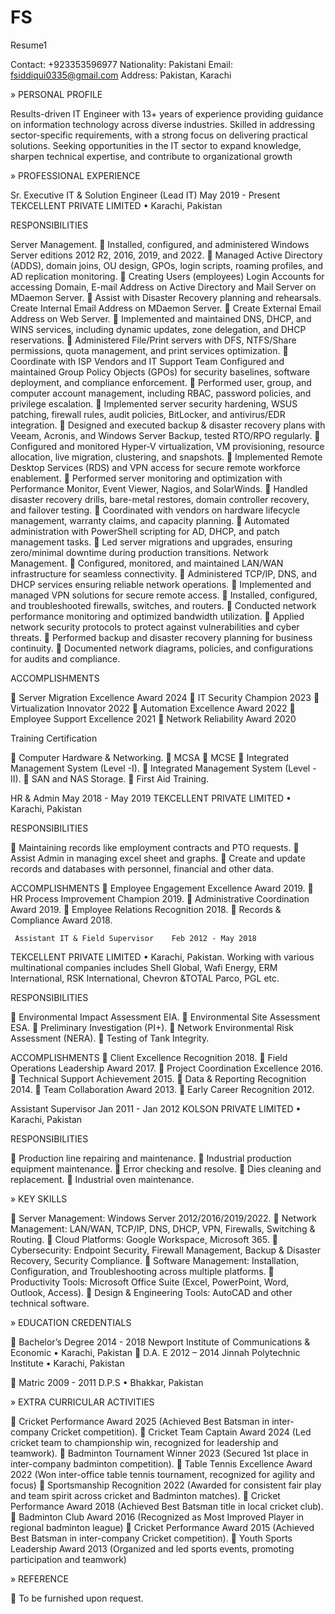 # FS
Resume1
              

Contact: +923353596977
Nationality: Pakistani
Email: fsiddiqui0335@gmail.com
Address: Pakistan, Karachi

» PERSONAL PROFILE

Results-driven IT Engineer with 13+ years of experience providing guidance on information technology across diverse industries. Skilled in addressing sector-specific requirements, with a strong focus on delivering practical solutions. Seeking opportunities in the IT sector to expand knowledge, sharpen technical expertise, and contribute to organizational growth

» PROFESSIONAL EXPERIENCE


Sr. Executive IT & Solution Engineer (Lead IT)	May 2019 - Present
TEKCELLENT PRIVATE LIMITED • Karachi, Pakistan

RESPONSIBILITIES

Server Management.
	Installed, configured, and administered Windows Server editions 2012 R2, 2016, 2019, and 2022.
	Managed Active Directory (ADDS), domain joins, OU design, GPOs, login scripts, roaming profiles, and AD replication monitoring.
	Creating Users (employees) Login Accounts for accessing Domain, E-mail Address on Active Directory and Mail Server on MDaemon Server.
	Assist with Disaster Recovery planning and rehearsals. Create Internal Email Address on MDaemon Server. 
	Create External Email Address on Web Server. 
	Implemented and maintained DNS, DHCP, and WINS services, including dynamic updates, zone delegation, and DHCP reservations.
	Administered File/Print servers with DFS, NTFS/Share permissions, quota management, and print services optimization.
	Coordinate with ISP Vendors and IT Support Team Configured and maintained Group Policy Objects (GPOs) for security baselines, software deployment, and compliance enforcement.
	Performed user, group, and computer account management, including RBAC, password policies, and privilege escalation.
	Implemented server security hardening, WSUS patching, firewall rules, audit policies, BitLocker, and antivirus/EDR integration.
	Designed and executed backup & disaster recovery plans with Veeam, Acronis, and Windows Server Backup, tested RTO/RPO regularly.
	Configured and monitored Hyper-V virtualization, VM provisioning, resource allocation, live migration, clustering, and snapshots.
	Implemented Remote Desktop Services (RDS) and VPN access for secure remote workforce enablement.
	Performed server monitoring and optimization with Performance Monitor, Event Viewer, Nagios, and SolarWinds.
	Handled disaster recovery drills, bare-metal restores, domain controller recovery, and failover testing.
	Coordinated with vendors on hardware lifecycle management, warranty claims, and capacity planning.
	Automated administration with PowerShell scripting for AD, DHCP, and patch management tasks.
	Led server migrations and upgrades, ensuring zero/minimal downtime during production transitions.
Network Management.
	Configured, monitored, and maintained LAN/WAN infrastructure for seamless connectivity.
	Administered TCP/IP, DNS, and DHCP services ensuring reliable network operations.
	Implemented and managed VPN solutions for secure remote access.
	Installed, configured, and troubleshooted firewalls, switches, and routers.
	Conducted network performance monitoring and optimized bandwidth utilization.
	Applied network security protocols to protect against vulnerabilities and cyber threats.
	Performed backup and disaster recovery planning for business continuity.
	Documented network diagrams, policies, and configurations for audits and compliance.

ACCOMPLISHMENTS

	Server Migration Excellence Award 2024
	IT Security Champion 2023
	Virtualization Innovator 2022
	Automation Excellence Award 2022
	Employee Support Excellence 2021
	Network Reliability Award 2020

Training Certification

	Computer Hardware & Networking.
	MCSA
	MCSE 
	Integrated Management System (Level -I).
	Integrated Management System (Level -II).
	SAN and NAS Storage.
	First Aid Training.

HR & Admin	May 2018 - May 2019
TEKCELLENT PRIVATE LIMITED • Karachi, Pakistan	

RESPONSIBILITIES

	Maintaining records like employment contracts and PTO requests. 
	Assist Admin in managing excel sheet and graphs. 
	Create and update records and databases with personnel, financial and other data.

 
ACCOMPLISHMENTS
	Employee Engagement Excellence Award 2019.
	HR Process Improvement Champion 2019.
	Administrative Coordination Award 2019.
	Employee Relations Recognition 2018.
	Records & Compliance Award 2018.
 




 
     Assistant IT & Field Supervisor	Feb 2012 - May 2018
TEKCELLENT PRIVATE LIMITED • Karachi, Pakistan.
Working with various multinational companies includes Shell Global, Wafi Energy, ERM International, RSK International, Chevron &TOTAL Parco, PGL etc.

RESPONSIBILITIES

	Environmental Impact Assessment EIA.
	Environmental Site Assessment ESA.
	Preliminary Investigation (PI+).
	Network Environmental Risk Assessment (NERA).
	Testing of Tank Integrity. 

ACCOMPLISHMENTS
	Client Excellence Recognition 2018.
	Field Operations Leadership Award 2017.
	Project Coordination Excellence 2016.
	Technical Support Achievement 2015.
	Data & Reporting Recognition 2014.
	Team Collaboration Award 2013.
	Early Career Recognition 2012.

Assistant Supervisor	Jan 2011 - Jan 2012
KOLSON PRIVATE LIMITED • Karachi, Pakistan

RESPONSIBILITIES

	Production line repairing and maintenance.
	Industrial production equipment maintenance.
	Error checking and resolve.
	Dies cleaning and replacement. 
	Industrial oven maintenance.

» KEY SKILLS

	Server Management: Windows Server 2012/2016/2019/2022.
	Network Management: LAN/WAN, TCP/IP, DNS, DHCP, VPN, Firewalls, Switching & Routing. 
	Cloud Platforms: Google Workspace, Microsoft 365.
	Cybersecurity: Endpoint Security, Firewall Management, Backup & Disaster Recovery, Security Compliance.
	Software Management: Installation, Configuration, and Troubleshooting across multiple platforms.
	Productivity Tools: Microsoft Office Suite (Excel, PowerPoint, Word, Outlook, Access). 
	Design & Engineering Tools: AutoCAD and other technical software.


» EDUCATION CREDENTIALS


	Bachelor’s Degree 	2014 - 2018
 Newport Institute of Communications & Economic • Karachi, Pakistan
	D.A. E	 2012 – 2014
Jinnah Polytechnic Institute • Karachi, Pakistan

	Matric                                                                                                                               2009 - 2011
	D.P.S • Bhakkar, Pakistan



         

» EXTRA CURRICULAR ACTIVITIES

	
	Cricket Performance Award 2025 (Achieved Best Batsman in inter-company Cricket competition).
	Cricket Team Captain Award 2024 (Led cricket team to championship win, recognized for leadership and teamwork).
	Badminton Tournament Winner 2023 (Secured 1st place in inter-company badminton competition).
	Table Tennis Excellence Award 2022 (Won inter-office table tennis tournament, recognized for agility and focus)
	Sportsmanship Recognition 2022 (Awarded for consistent fair play and team spirit across cricket and Badminton matches).
	Cricket Performance Award 2018 (Achieved Best Batsman title in local cricket club).
	Badminton Club Award 2016 (Recognized as Most Improved Player in regional badminton league)
	Cricket Performance Award 2015 (Achieved Best Batsman in inter-company Cricket competition).
	Youth Sports Leadership Award 2013 (Organized and led sports events, promoting participation and teamwork)


» REFERENCE

	To be furnished upon request.
